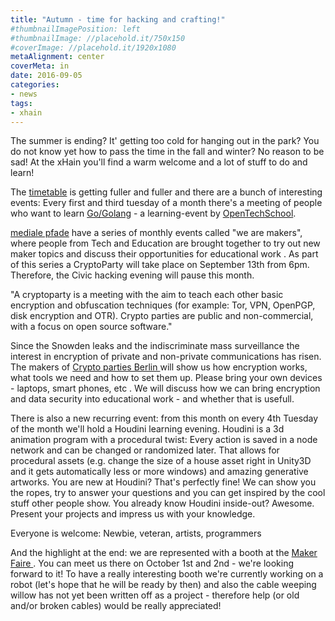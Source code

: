 ```yaml
---
title: "Autumn - time for hacking and crafting!"
#thumbnailImagePosition: left
#thumbnailImage: //placehold.it/750x150
#coverImage: //placehold.it/1920x1080
metaAlignment: center
coverMeta: in
date: 2016-09-05
categories:
- news
tags:
- xhain
---
```


The summer is ending? It' getting too cold for hanging out in the park? You do not know yet how to pass the time in the fall and winter? No reason to be sad! At the xHain you'll find a warm welcome and a lot of stuff to do and learn!

<!--more-->
The <a href="http://xhain-hackspace.github.io/calendar.html">timetable</a> is getting fuller and fuller and there are a bunch of interesting events:
Every first and third tuesday of a month there's a meeting of people who want to learn <a href="https://de.wikipedia.org/wiki/Go_(Programmiersprache)">Go/Golang</a> - a learning-event by <a href="http://www.opentechschool.org/">OpenTechSchool</a>.


<a href="http://www.medialepfade.de">mediale pfade</a> have a series of monthly events called "we are makers", where people from Tech and Education are brought together to try out new maker topics and discuss their opportunities for educational work . As part of this series a CryptoParty will take place on September 13th from 6pm.
Therefore, the Civic hacking evening will pause this month.

"A cryptoparty is a meeting with the aim to teach each other basic encryption and obfuscation techniques (for example: Tor, VPN, OpenPGP, disk encryption and OTR). Crypto parties are public and non-commercial, with a focus on open source software."

Since the Snowden leaks and the indiscriminate mass surveillance the interest in encryption of private and non-private communications has risen. The makers of <a href="https://www.cryptoparty.in/berlin"> Crypto parties Berlin </a>  will show us how encryption works, what tools we need and how to set them up. Please bring your own devices - laptops, smart phones, etc . We will discuss how we can bring encryption and data security into educational work - and whether that is usefull.


There is also a new recurring event: from this month on every 4th Tuesday of the month we'll hold a Houdini learning evening.
Houdini is a 3d animation program with a procedural twist: Every action is saved in a node network and can be changed or randomized later. That allows for procedural assets (e.g. change the size of a house asset right in Unity3D and it gets automatically less or more windows) and amazing generative artworks.
You are new at Houdini? That's perfectly fine! We can show you the ropes, try to answer your questions and you can get inspired by the cool stuff other people show.
You already know Houdini inside-out? Awesome. Present your projects and impress us with your knowledge.

Everyone is welcome: Newbie, veteran, artists, programmers


And the highlight at the end: we are represented with a booth at the <a href="http://maker-faire.de/berlin/"> Maker Faire </a>. You can meet us there on October 1st and 2nd - we're looking forward to it!
To have a really interesting booth we're currently working on a robot (let's hope that he will be ready by then) and also the cable weeping willow has not yet been written off as a project - therefore help (or old and/or broken cables) would be really appreciated!

